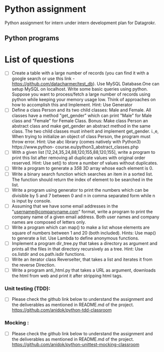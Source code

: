 # Python assignment
Python assignment for intern under intern development plan for Datagrokr.

## Python programs
List of questions
=================

-[ ] Create a table with a large number of records (you can find it with a google search or use this
    link - https://github.com/datacharmer/test_db). Use MySQL Database.One can setup MySQL on
    localhost. Write some basic queries using python. Suppose you want to process/fetch a large
    number of records using python while keeping your memory usage low. Think of approaches on
    how to accomplish this and Implement.
    Hint: Use Generator
-[ ] Define a class Person and its two child classes: Male and Female. All classes have a
    method &quot;get_gender&quot; which can print &quot;Male&quot; for Male class and &quot;Female&quot; for Female
    Class.
    Bonus: Make class Person an abstract class and make get_gender an abstract method in the
    same class. The two child classes must inherit and implement get_gender. i.,e, When trying to
    initialize an object of class Person, the program must throw error.
    Hint:
    Use abc library (comes natively with Python3) https://www.python-
    course.eu/python3_abstract_classes.php
-[ ] With a given list [12,24,35,24,88,120,155,88,120,155], write a program to print this list
    after removing all duplicate values with original order reserved.
    Hint: Use set() to store a number of values without duplicates.
-[ ] Write a program to generate a 3*5*8 3D array whose each element is 0.
-[ ] Write a binary search function which searches an item in a sorted list. The function
    should return the index of element to be searched in the list.
-[ ] Write a program using generator to print the numbers which can be divisible by 5
    and 7 between 0 and n in comma separated form while n is input by console.
-[ ] Assuming that we have some email addresses in the &quot;username@companyname.com&quot;
    format, write a program to print the company name of a given email address. Both user
    names and company names are composed of letters only.
-[ ] Write a program which can map() to make a list whose elements are square of numbers
    between 1 and 20 (both included).
    Hints:
    Use map() to generate a list.
Use Lambda to define anonymous functions.
-[ ] Implement a program dir_tree.py that takes a directory as argument and prints all the files
    in that directory recursively as a tree.
    Hint: Use os.listdir and os.path.isdir functions.
-[ ] Write an iterator class ReverseIter, that takes a list and iterates it from the reverse
    Direction.
-[ ] Write a program anti_html.py that takes a URL as argument, downloads the html from web
    and print it after stripping html tags.

### Unit testing (TDD):
-[ ] Please check the github link below to understand the assignment and the deliverables as mentioned in README.md of the project.
https://github.com/anidok/python-tdd-classroom

### Mocking :
-[ ] Please check the github link below to understand the assignment and the deliverables as mentioned in README.md of the project.
https://github.com/anidok/python-unittest-mocking-classroom